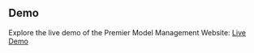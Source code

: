 <h2 id="demo">Demo</h2>
<p>Explore the live demo of the Premier Model Management Website: <a href="https://ashish08kothari.github.io/Premier/">Live Demo</a></p>
